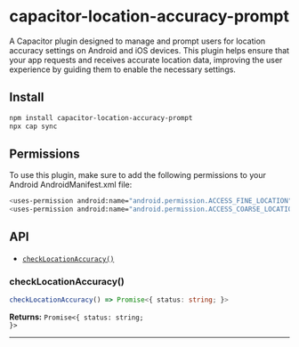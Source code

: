 # capacitor-location-accuracy-prompt

A Capacitor plugin designed to manage and prompt users for location accuracy settings on Android and iOS devices. This plugin helps ensure that your app requests and receives accurate location data, improving the user experience by guiding them to enable the necessary settings.

## Install

```bash
npm install capacitor-location-accuracy-prompt
npx cap sync
```


## Permissions
To use this plugin, make sure to add the following permissions to your Android AndroidManifest.xml file:

```bash
<uses-permission android:name="android.permission.ACCESS_FINE_LOCATION" />
<uses-permission android:name="android.permission.ACCESS_COARSE_LOCATION" />

```

## API
<docgen-index>

* [`checkLocationAccuracy()`](#checklocationaccuracy)

</docgen-index>

<docgen-api>
<!--Update the source file JSDoc comments and rerun docgen to update the docs below-->

### checkLocationAccuracy()

```typescript
checkLocationAccuracy() => Promise<{ status: string; }>
```

**Returns:** <code>Promise&lt;{ status: string; }&gt;</code>

--------------------

</docgen-api>
